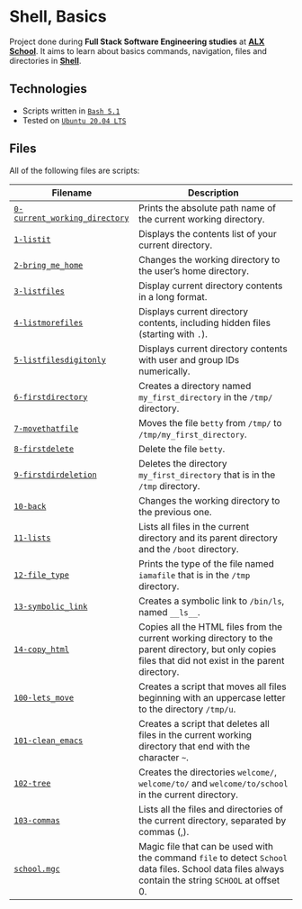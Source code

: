 # Shell, Basics

Project done during **Full Stack Software Engineering studies** at [**ALX School**](https://www.alxafrica.com/). It aims to learn about basics commands, navigation, files and directories in [**Shell**](https://www.shellscript.sh/).

## Technologies
* Scripts written in [`Bash 5.1`](https://www.gnu.org/software/bash/)
* Tested on [`Ubuntu 20.04 LTS`](https://ubuntu.com/download/desktop)

## Files
All of the following files are scripts:

| Filename | Description |
| -------- | ----------- |
| [`0-current_working_directory`](0-current_working_directory) | Prints the absolute path name of the current working directory. |
| [`1-listit`](1-listit) | Displays the contents list of your current directory. |
| [`2-bring_me_home`](2-bring_me_home) | Changes the working directory to the user’s home directory. |
| [`3-listfiles`](3-listfiles) | Display current directory contents in a long format. |
| [`4-listmorefiles`](4-listmorefiles) | Displays current directory contents, including hidden files (starting with `.`). |
| [`5-listfilesdigitonly`](5-listfilesdigitonly) | Displays current directory contents with user and group IDs numerically. |
| [`6-firstdirectory`](6-firstdirectory) | Creates a directory named `my_first_directory` in the `/tmp/` directory. |
| [`7-movethatfile`](7-movethatfile) | Moves the file `betty` from `/tmp/` to `/tmp/my_first_directory`. |
| [`8-firstdelete`](8-firstdelete) | Delete the file `betty`. |
| [`9-firstdirdeletion`](9-firstdirdeletion) | Deletes the directory `my_first_directory` that is in the `/tmp` directory. |
| [`10-back`](10-back) | Changes the working directory to the previous one. |
| [`11-lists`](11-lists) | Lists all files in the current directory and its parent directory and the `/boot` directory. |
| [`12-file_type`](12-file_type) | Prints the type of the file named `iamafile` that is in the `/tmp` directory. |
| [`13-symbolic_link`](13-symbolic_link) | Creates a symbolic link to `/bin/ls`, named `__ls__`. |
| [`14-copy_html`](14-copy_html) | Copies all the HTML files from the current working directory to the parent directory, but only copies files that did not exist in the parent directory. |
| [`100-lets_move`](100-lets_move) | Creates a script that moves all files beginning with an uppercase letter to the directory `/tmp/u`. |
| [`101-clean_emacs`](101-clean_emacs) | Creates a script that deletes all files in the current working directory that end with the character `~`. |
| [`102-tree`](102-tree) | Creates the directories `welcome/`, `welcome/to/` and `welcome/to/school` in the current directory. |
| [`103-commas`](103-commas) | Lists all the files and directories of the current directory, separated by commas (,). | 
| [`school.mgc`](school.mgc) | Magic file that can be used with the command `file` to detect `School` data files. School data files always contain the string `SCHOOL` at offset 0. |
